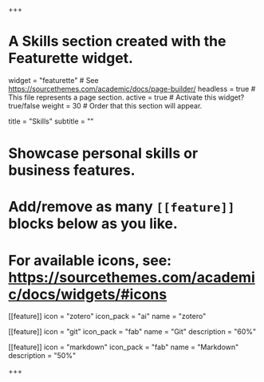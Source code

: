 +++
# A Skills section created with the Featurette widget.
widget = "featurette"  # See https://sourcethemes.com/academic/docs/page-builder/
headless = true  # This file represents a page section.
active = true  # Activate this widget? true/false
weight = 30  # Order that this section will appear.

title = "Skills"
subtitle = ""

# Showcase personal skills or business features.
#
# Add/remove as many `[[feature]]` blocks below as you like.
#
# For available icons, see: https://sourcethemes.com/academic/docs/widgets/#icons

[[feature]]
  icon = "zotero"
  icon_pack = "ai"
  name = "zotero"
  

  [[feature]]
  icon = "git"
  icon_pack = "fab"
  name = "Git"
  description = "60%"  

  [[feature]]
  icon = "markdown"
  icon_pack = "fab"
  name = "Markdown"
  description = "50%"

+++
